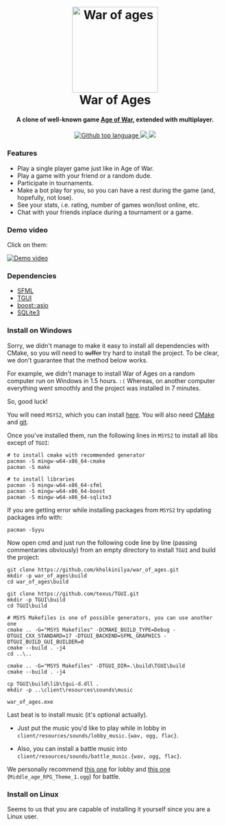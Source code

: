 <h1 align="center">
  <br>
  <a href="https://github.com/kholkinilya/war_of_ages"><img src="https://github.com/kholkinilya/war_of_ages/blob/multiplayer_debug/client/resources/pictures/logo.png?raw=true" alt="War of ages" width="200"></a>
  <br>
  War of Ages
  <br>
</h1>

<h4 align="center"> A clone of well-known game <a href="https://igroutka.ru/flesh-igry/28216-age-of-war.html" target="_blank">Age of War</a>, extended with multiplayer.</h4>

<p align="center">
  <a href="https://github.com/kholkinilya/war_of_ages">
    <img src="https://img.shields.io/github/languages/top/kholkinilya/war_of_ages?logo=github&style=flat-square"
         alt="Github top language">
  </a>
  <a href="https://github.com/kholkinilya/war_of_ages/blob/main/LICENSE">
    <img src="https://img.shields.io/github/license/kholkinilya/war_of_ages?style=flat-square">
  </a>
  <a href="https://www.google.com/search?q=%D0%BA%D0%BE%D1%82%D1%8F%D1%82%D0%B0+%D0%B2+%D0%BA%D0%BE%D1%80%D0%B7%D0%B8%D0%BD%D0%BA%D0%B5&sxsrf=ALiCzsYMkSzTyIJ_FxOqX7Auo69DxZ0BPA:1654372913022&source=lnms&tbm=isch&sa=X&ved=2ahUKEwiq4rmuy5T4AhVLBxAIHUppCc8Q_AUoAXoECAEQAw&biw=1536&bih=714&dpr=1.25">
    <img src="https://img.shields.io/github/commit-activity/y/kholkinilya/war_of_ages">
  </a>
</p>

### Features

* Play a single player game just like in Age of War.
* Play a game with your friend or a random dude.
* Participate in tournaments.
* Make a bot play for you, so you can have a rest during the game (and, hopefully, not lose).
* See your stats, i.e. rating, number of games won/lost online, etc.
* Chat with your friends inplace during a tournament or a game.

### Demo video

Click on them:

[![Demo video](https://static8.depositphotos.com/1394326/864/i/600/depositphotos_8642715-stock-photo-six-in-a-basket.jpg)](https://www.youtube.com/watch?v=k8IB5wZuL_I&t=0s)

### Dependencies

* [SFML](https://www.sfml-dev.org/)
* [TGUI](https://tgui.eu/)
* [boost::asio](https://www.boost.org/doc/libs/1_75_0/doc/html/boost_asio.html)
* [SQLite3](https://www.sqlite.org/index.html)

### Install on Windows

Sorry, we didn't manage to make it easy to install all dependencies with CMake, so 
you will need to ~~suffer~~ try hard to install the project.
To be clear, we don't guarantee that the method below works. 

For example, we didn't manage to install War of Ages on a random computer run on Windows in 1.5 hours. `:(`
Whereas, on another computer everything went smoothly and the project was installed in 7 minutes.

So, good luck!

You will need `MSYS2`, which you can install [here](https://www.msys2.org/#installation).
You will also need [CMake](https://cmake.org/) and [git](https://git-scm.com/).

Once you've installed them, run the following lines in `MSYS2` to install all libs except of `TGUI`:

```shell
# to install cmake with recommended generator
pacman -S mingw-w64-x86_64-cmake 
pacman -S make

# to install libraries
pacman -S mingw-w64-x86_64-sfml 
pacman -S mingw-w64-x86_64-boost
pacman -S mingw-w64-x86_64-sqlite3 
```

If you are getting error while installing packages from `MSYS2` try updating packages info with:

```shell
pacman -Syyu
```

Now open cmd and just run the following code line by line (passing commentaries obviously) from an empty
directory to install `TGUI` and build the project:

```shell
git clone https://github.com/kholkinilya/war_of_ages.git
mkdir -p war_of_ages\build
cd war_of_ages\build

git clone https://github.com/texus/TGUI.git
mkdir -p TGUI\build
cd TGUI\build

# MSYS Makefiles is one of possible generators, you can use another one
cmake .. -G="MSYS Makefiles" -DCMAKE_BUILD_TYPE=Debug -DTGUI_CXX_STANDARD=17 -DTGUI_BACKEND=SFML_GRAPHICS -DTGUI_BUILD_GUI_BUILDER=0 
cmake --build . -j4
cd ..\..

cmake .. -G="MSYS Makefiles" -DTGUI_DIR=.\build\TGUI\build
cmake --build . -j4

cp TGUI\build\lib\tgui-d.dll .
mkdir -p ..\client\resources\sounds\music

war_of_ages.exe
```

Last beat is to install music (it's optional actually).
* Just put the music you'd like to play while in lobby in `client/resources/sounds/lobby_music.{wav, ogg, flac}`.

* Also, you can install a battle music into `client/resources/sounds/battle_music.{wav, ogg, flac}`.

We personally recommend [this one](https://www.chosic.com/download-audio/29678/) for lobby and [this one](https://opengameart.org/content/campaign-more-music-inside?destination=node/25538) (`Middle_age_RPG_Theme_1.ogg`) for battle.

### Install on Linux

Seems to us that you are capable of installing it yourself since you are a Linux user.
